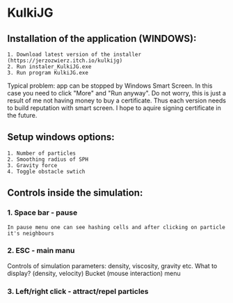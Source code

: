 # KulkiJG
## Installation of the application (WINDOWS):
    1. Download latest version of the installer (https://jerzozwierz.itch.io/kulkijg)
    2. Run instaler_KulkiJG.exe
    3. Run program KulkiJG.exe
Typical problem: app can be stopped by Windows Smart Screen. In this case you need to click "More" and "Run anyway". Do not worry, this is just a result of me not having money to buy a certificate. Thus each version needs to build reputation with smart screen. I hope to aquire signing certificate in the future.

## Setup windows options:
    1. Number of particles
    2. Smoothing radius of SPH
    3. Gravity force
    4. Toggle obstacle swtich

## Controls inside the simulation:
### 1. Space bar - pause
    In pause menu one can see hashing cells and after clicking on particle it's neighbours
### 2. ESC - main manu
Controls of simulation parameters: density, viscosity, gravity etc.
What to display? (density, velocity)
Bucket (mouse interaction) menu
### 3. Left/right click - attract/repel particles
